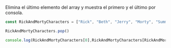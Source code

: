 Elimina el último elemento del array y muestra el primero y el último por consola.
```js
const RickAndMortyCharacters = ["Rick", "Beth", "Jerry", "Morty", "Summer", "Lapiz Lopez"];

RickAndMortyCharacters.pop()

console.log(RickAndMortyCharacters[0],RickAndMortyCharacters[RickAndMortyCharacters.length - 1])
```